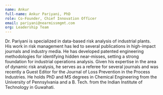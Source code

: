 ```yaml
---
name: Ankur
full-name: Ankur Pariyani, PhD
role: Co-Founder, Chief Innovation Officer
email: pariyani@nearmissmgmt.com
org: Leadership Team
---
```


Dr. Pariyani is specialized in data-based risk analysis of industrial plants. His work in risk management has led to several publications in high-impact journals and industry media. He has developed patented engineering methodologies for identifying hidden near-misses, setting a strong foundation for industrial operations analysis.  Given his expertise in the area of dynamic risk analysis, he serves as a referee for several journals and was recently a Guest Editor for the Journal of Loss Prevention in the Process Industries. He holds PhD and MS degrees in Chemical Engineering from the University of Pennsylvania and a B. Tech. from the Indian Institute of Technology in Guwahati.
